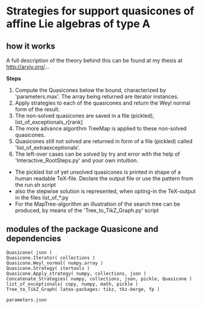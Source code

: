 # Strategies for support quasicones of affine Lie algebras of type A

## how it works

A full description of the theory behind this can be found at my thesis at http://arxiv.org/...

**Steps**

1. Compute the Quasicones below the bound, characterized by 'parameters.max'. The array being returned are iterator instances.
2. Apply strategies to each of the quasicones and return the Weyl normal form of the result.
3. The non-solved quasicones are saved in a file (pickled), list_of_exceptionals_r[rank]
4. The more advance algorithm TreeMap is applied to these non-solved quasicones.
5. Quasicones still not solved are returned in form of a file (pickled) called 'list_of_extraexceptionals'.
6. The left-over cases can be solved by try and error with the help of 'Interactive_RootSteps.py' and your own intuition.

- The pickled list of yet unsolved quasicones is printed in shape of a human readable TeX-file. Declare the output file or use the pattern from the run.sh script
- also the stepwise solution is represented, when opting-in the TeX-output in the files list_of_*.py
- For the MapTree-algorithm an illustration of the search tree can be produced, by means of the 'Tree_to_TikZ_Graph.py' script


## modules of the package Quasicone and dependencies

```
Quasicone( json )
Quasicone.Iterator( collections )
Quasicone.Weyl_normal( numpy.array )
Quasicone.Strategy( itertools )
Quasicone.Apply_strategy( numpy, collections, json )
Concatenate_Strategies( numpy, collections, json, pickle, Quasicone )
list_of_exceptionals( copy, numpy, math, pickle )
Tree_to_TikZ_Graph( latex-packages: tikz, tkz-berge, fp )

parameters.json 
```
